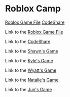 

<h1>Roblox Camp</h1>
<a href="https://drive.google.com/file/d/1kwWCEo5MRjDH05u1cHCq4KZsX3gtPdlO/view">Roblox Game File</a>
<a href="https://codeshare.io/5R40oo">CodeShare</a>

Link to the [Roblox Game File](https://drive.google.com/file/d/1kwWCEo5MRjDH05u1cHCq4KZsX3gtPdlO/view)

Link to the [CodeShare](https://codeshare.io/5R40oo)

Link to the [Shawn's Game ](https://www.roblox.com/games/5478445750/Stay-Charged)

Link to the [Kyle's Game ](https://codeshare.io/5R40oo)

Link to the [Wyatt's Game ](https://www.roblox.com/games/5515821701/AwesomeBlueLeopards-Place-Number-30)

Link to the [Natalie's Game ](https://www.roblox.com/games/5498148155/natblomqvists-Place-Number-1)

Link to the [Jun's Game ](https://www.roblox.com/games/5491723992/Teamlinea5s-Place-Number-1)